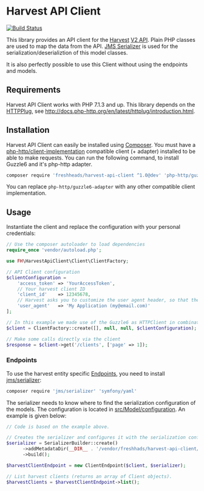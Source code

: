 Harvest API Client
==================

[![Build Status](https://travis-ci.org/freshheads/harvest-api-client.png?branch=develop)](https://travis-ci.org/freshheads/harvest-api-client)

This library provides an API client for the [Harvest](https://www.getharvest.com/) [V2 API](https://help.getharvest.com/api-v2/).
Plain PHP classes are used to map the data from the API. [JMS Serializer](https://jmsyst.com/libs/serializer) is used for the serialization/deserializtion of this model classes.

It is also perfectly possible to use this Client without using the endpoints and models.

Requirements
------------

Harvest API Client works with PHP 7.1.3 and up. This library depends on the [HTTPPlug](http://httplug.io/), see http://docs.php-http.org/en/latest/httplug/introduction.html.

Installation
------------

Harvest API Client can easily be installed using [Composer](https://getcomposer.org/).
You must have a [php-http/client-implementation](https://packagist.org/providers/php-http/client-implementation) compatible client (+ adapter) installed to be able to make requests.
You can run the following command, to install Guzzle6 and it's php-http adapter.

```bash
composer require 'freshheads/harvest-api-client ^1.0@dev' 'php-http/guzzle6-adapter'
```

You can replace `php-http/guzzle6-adapter` with any other compatible client implementation.

Usage
-----

Instantiate the client and replace the configuration with your personal credentials:

```php
// Use the composer autoloader to load dependencies
require_once 'vendor/autoload.php';

use FH\HarvestApiClient\Client\ClientFactory;

// API Client configuration
$clientConfiguration =
    'access_token' => 'YourAccessToken',
    // Your harvest client ID
    'client_id'    => 12345678,
    // Harvest asks you to customize the user agent header, so that they can contact you in case you're doing something wrong
    'user_agent'   => 'My Application (my@email.com)'
];

// In this example we made use of the Guzzle6 as HTTPClient in combination with an HTTPPlug compatible adapter.
$client = ClientFactory::create([], null, null, $clientConfiguration);

// Make some calls directly via the client
$response = $client->get('/clients', ['page' => 1]);

```

### Endpoints

To use the harvest entity specific [Endpoints](src/Endpoint), you need to install [jms/serializer](https://packagist.org/packages/jms/serializer):

```bash
composer require 'jms/serializer' 'symfony/yaml'
```

The serializer needs to know where to find the serialization configuration of the models.
 The configuration is located in [src/Model/configuration](src/Model/configuration). An example is given below:

```php
// Code is based on the example above.

// Creates the serializer and configures it with the serialization configuration
$serializer = SerializerBuilder::create()
      ->addMetadataDir(__DIR__ . '/vendor/freshhads/harvest-api-client/src/Model/configuration')
      ->build();

$harvestClientEndpoint = new ClientEndpoint($client, $serializer);

// List harvest clients (returns an array of Client objects).
$harvestClients = $harvestClientEndpoint->list();

```
